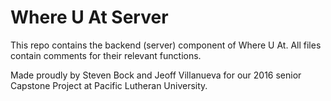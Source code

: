 Where U At Server
=================

This repo contains the backend (server) component of Where U At. All files contain comments for their relevant functions.

Made proudly by Steven Bock and Jeoff Villanueva for our 2016 senior Capstone Project at Pacific Lutheran University.
